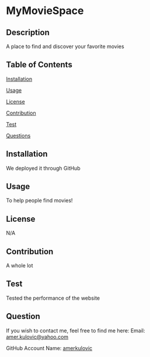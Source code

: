 # MyMovieSpace
## Description
   A place to find and discover your favorite movies
## Table of Contents
<a href="#installation">Installation</a>

<a href="#usage">Usage</a>

<a href="#license">License</a>

<a href="#contribution">Contribution</a>

<a href="#test">Test</a>

<a href="#question">Questions</a>


## <div id="installation">Installation</div>
  We deployed it through GitHub
## <div id="usage">Usage</div>
  To help people find movies!
## <div id="license">License</div>
 N/A
## <div id="contribtion">Contribution</div>
  A whole lot
## <div id="test">Test</div>
  Tested the performance of the website
## <div id="question">Question</div>
If you wish to contact me, feel free to find me here:
  Email: amer.kulovic@yahoo.com

  GitHub Account Name: <a href=" https://undefined.github.io/challenge-1/">amerkulovic</a>
